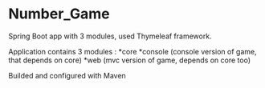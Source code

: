 # Number_Game
Spring Boot app with 3 modules, used Thymeleaf framework.

Application contains 3 modules :
*core
*console (console version of game, that depends on core)
*web (mvc version of game, depends on core too)

Builded and configured with Maven
